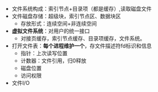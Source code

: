 - 文件系统构成：索引节点+目录项（都是缓存）,读取磁盘文件
- 文件磁盘存储：超级块，索引节点区、数据块区
	- 存放形式：连续空间+非连续空间
- **虚拟文件系统**：对用户的统一接口
	- 对接页缓存，索引节点缓存、目录项缓存，文件系统。
- 打开文件表：**每个进程维护一个**，存文件描述符fd标识和信息
	- 指针：上次读写位置
	- 计数器：文件引用，归0释放
	- 磁盘位置
	- 访问权限
- 文件I/O